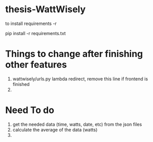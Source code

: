 # thesis-WattWisely

to install requirements -r 

pip install -r requirements.txt


# Things to change after finishing other features
1. wattwisely/urls.py lambda redirect, remove this line if frontend is finished
2. 

# Need To do 
1. get the needed data (time, watts, date, etc) from the json files 
2. calculate the average of the data (watts)
3. 